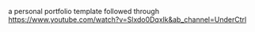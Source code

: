 a personal portfolio template followed through https://www.youtube.com/watch?v=Slxdo0Dqxlk&ab_channel=UnderCtrl
